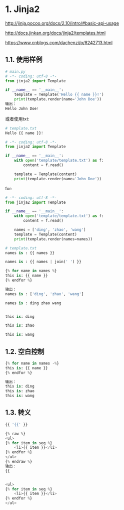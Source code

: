 # 1. Jinja2

<http://jinja.pocoo.org/docs/2.10/intro/#basic-api-usage>

<http://docs.jinkan.org/docs/jinja2/templates.html>

<https://www.cnblogs.com/dachenzi/p/8242713.html>

## 1.1. 使用样例

```python
# main.py
# -*- coding: utf-8 -*-
from jinja2 import Template

if __name__ == '__main__':
    template = Template('Hello {{ name }}!')
    print(template.render(name='John Doe'))
输出：
Hello John Doe!
```

或者使用txt:

```python
# template.txt
Hello {{ name }}!

# -*- coding: utf-8 -*-
from jinja2 import Template

if __name__ == '__main__':
    with open('template/template.txt') as f:
        content = f.read()

    template = Template(content)
    print(template.render(name='John Doe'))
```

for:

```python
# -*- coding: utf-8 -*-
from jinja2 import Template

if __name__ == '__main__':
    with open('template/template.txt') as f:
        content = f.read()

    names = ['ding', 'zhao', 'wang']
    template = Template(content)
    print(template.render(names=names))

# template.txt
names is : {{ names }}

names is : {{ names | join(' ') }}

{% for name in names %}
this is: {{ name }}
{% endfor %}

输出：
names is : ['ding', 'zhao', 'wang']

names is : ding zhao wang


this is: ding

this is: zhao

this is: wang

```

## 1.2. 空白控制

```python
{% for name in names -%}
this is: {{ name }}
{% endfor %}

输出：
this is: ding
this is: zhao
this is: wang
```

## 1.3. 转义

```python
{{ '{{' }}

{% raw %}
<ul>
{% for item in seq %}
    <li>{{ item }}</li>
{% endfor %}
</ul>
{% endraw %}
输出：
{{


<ul>
{% for item in seq %}
    <li>{{ item }}</li>
{% endfor %}
</ul>
```